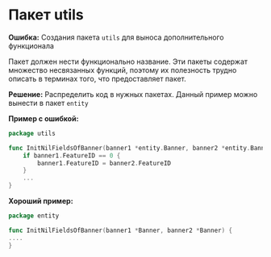 # Пакет utils

**Ошибка:**
Создания пакета `utils` для выноса дополнительного функционала

Пакет должен нести функционально название. Эти пакеты содержат множество несвязанных функций, поэтому их полезность трудно описать в терминах того, что предоставляет пакет.

**Решение:**
Распределить код в нужных пакетах. Данный пример можно вынести в пакет `entity`

**Пример с ошибкой:**

```go
package utils

func InitNilFieldsOfBanner(banner1 *entity.Banner, banner2 *entity.Banner) {
	if banner1.FeatureID == 0 {
		banner1.FeatureID = banner2.FeatureID
	}
	...
}

```

**Хороший пример:**

```go
package entity

func InitNilFieldsOfBanner(banner1 *Banner, banner2 *Banner) {
....
}

```
